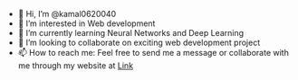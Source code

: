 - 👋 Hi, I’m @kamal0620040
- 👀 I’m interested in Web development
- 🌱 I’m currently learning Neural Networks and Deep Learning
- 💞️ I’m looking to collaborate on exciting web development project
- 📫 How to reach me: Feel free to send me a message or collaborate with me through my website at [Link](https://kamalneupane.live/#:~:text=Figma-,Contact%20me,-Name)

<!---
kamal0620040/kamal0620040 is a ✨ special ✨ repository because its `README.md` (this file) appears on your GitHub profile.
You can click the Preview link to take a look at your changes.
--->
